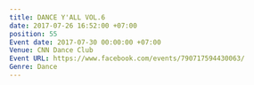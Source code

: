 ```yaml
---
title: DANCE Y'ALL VOL.6
date: 2017-07-26 16:52:00 +07:00
position: 55
Event date: 2017-07-30 00:00:00 +07:00
Venue: CNN Dance Club
Event URL: https://www.facebook.com/events/790717594430063/
Genre: Dance
---
```


